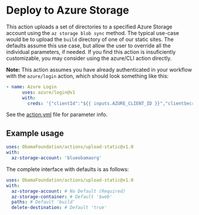 # Deploy to Azure Storage

This action uploads a set of directories to a specified Azure Storage account using the `az storage blob sync` method. The typical use-case would be to upload the `build` directory of one of our static sites. The defaults assume this use case, but allow the user to override all the individual parameters, if needed. If you find this action is insuficiently customizable, you may consider using the azure/CLI action directly.

**Note:** This action assumes you have already authenticated in your workflow with the `azure/login` action, which should look something like this:

```yaml
- name: Azure Login
      uses: azure/login@v1
      with:
        creds: '{"clientId":"${{ inputs.AZURE_CLIENT_ID }}","clientSecret":"${{ inputs.AZURE_CLIENT_SECRET }}","subscriptionId":"${{ inputs.AZURE_SUBSCRIPTION_ID }}","tenantId":"${{ inputs.AZURE_TENANT_ID }}"}'
```

See the [action.yml](./action.yml) file for parameter info.

## Example usage

```yaml
uses: ObamaFoundation/actions/upload-static@v1.0
with:
  az-storage-account: 'blueobamaorg'
```

The complete interface with defaults is as follows:

```yaml
uses: ObamaFoundation/actions/upload-static@v1.0
with:
  az-storage-account: # No Default (Required)
  az-storage-container: # Default '$web'
  paths: # Default 'build'
  delete-destination: # Default 'true'
```